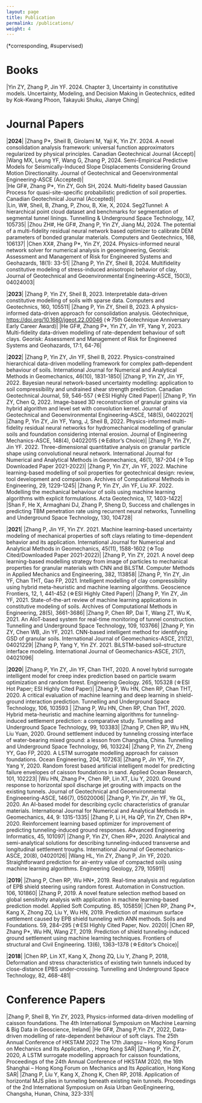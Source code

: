 ```yaml
---
layout: page
title: Publication
permalink: /publications/
weight: 4
---
```


(*corresponding, #supervised)

# __Books__

|Yin ZY, Zhang P, Jin YF. 2024. Chapter 3, Uncertainty in constitutive models. Uncertainty, Modeling, and Decision Making in Geotechnics, edited by Kok-Kwang Phoon, Takayuki Shuku, Jianye Ching|

# __Journal Papers__

|**2024**|
|Zhang P*, Sheil B, Girolami M, Yaji K, Yin ZY. 2024. A novel consolidation analysis framework: universal function approximators regularized by physical principles. Canadian Geotechnical Journal (Accept)|  
|Wang MX, Leung YF, Wang G, Zhang P, 2024. Semi-Empirical Predictive Models for Seismically-Induced Slope Displacements Considering Ground Motion Directionality. Journal of Geotechnical and Geoenvironmental Engineering-ASCE (Accepted)|  
|He GF#, Zhang P*, Yin ZY, Goh SH, 2024. Multi-fidelity based Gaussian Process for quasi-site-specific probabilistic prediction of soil properties. Canadian Geotechnical Journal (Accepted)|  
|Lin, W#, Sheil, B, Zhang, P, Zhou, B, Xie, X, 2024. Seg2Tunnel: A hierarchical point cloud dataset and benchmarks for segmentation of segmental tunnel linings. Tunnelling & Underground Space Technology, 147, 105735| 
|Zhou ZH#, He GF#, Zhang P, Yin ZY, Jiang MJ, 2024. The potential of a multi-fidelity residual neural network based optimizer to calibrate DEM parameters of bonded granular materials. Computers and Geotechnics, 168, 106137| 
|Chen XX#, Zhang P*, Yin ZY, 2024. Physics-informed neural network solver for numerical analysis in geoengineering, Georisk: Assessment and Management of Risk for Engineered Systems and Geohazards, 18(1): 33-51| 
|Zhang P, Yin ZY, Sheil B, 2024. Multifidelity constitutive modeling of stress-induced anisotropic behavior of clay, Journal of Geotechnical and Geoenvironmental Engineering-ASCE, 150(3), 04024003|

|**2023**|
|Zhang P, Yin ZY, Sheil B, 2023. Interpretable data-driven constitutive modelling of soils with sparse data. Computers and Geotechnics, 160, 105511|
|Zhang P, Yin ZY, Sheil B, 2023. A physics-informed data-driven approach for consolidation analysis. Géotechnique, https://doi.org/10.1680/jgeot.22.00046 (☆75th Géotechnique Anniversary Early Career Award)|
|He GF#, Zhang P*, Yin ZY, Jin YF, Yang Y, 2023. Multi-fidelity data-driven modelling of rate-dependent behaviour of soft clays. Georisk: Assessment and Management of Risk for Engineered Systems and Geohazards, 17:1, 64-76|

|**2022**|
|Zhang P, Yin ZY, Jin YF, Sheil B, 2022. Physics-constrained hierarchical data-driven modelling framework for complex path‐dependent behaviour of soils. International Journal for Numerical and Analytical Methods in Geomechanics, 46(10), 1831-1850|
|Zhang P, Yin ZY, Jin YF, 2022. Bayesian neural network-based uncertainty modelling: application to soil compressibility and undrained shear strength prediction. Canadian Geotechnical Journal, 59, 546-557 (☆ESI Highly Cited Paper)|
|Zhang P, Yin ZY, Chen Q, 2022. Image-based 3D reconstruction of granular grains via hybrid algorithm and level set with convolution kernel. Journal of Geotechnical and Geoenvironmental Engineering-ASCE, 148(5), 04022021|
|Zhang P, Yin ZY, Jin YF, Yang, J, Sheil B, 2022. Physics-informed multi-fidelity residual neural networks for hydromechanical modelling of granular soils and foundation considering internal erosion. Journal of Engineering Mechanics-ASCE, 148(4), 04022015 (☆Editor’s Choice)|
|Zhang P, Yin ZY, Jin YF. 2022. Three-dimensional quantitative analysis on granular particle shape using convolutional neural network. International Journal for Numerical and Analytical Methods in Geomechanics, 46(1), 187-204 (☆Top Downloaded Paper 2021-2022)|
|Zhang P, Yin ZY, Jin YF, 2022. Machine learning-based modelling of soil properties for geotechnical design: review, tool development and comparison. Archives of Computational Methods in Engineering, 29, 1229-1245|
|Zhang P, Yin ZY, Jin YF, Liu XF. 2022. Modelling the mechanical behaviour of soils using machine learning algorithms with explicit formulations. Acta Geotechnica, 17, 1403-1422|
|Shan F, He X, Armaghani DJ, Zhang P, Sheng D, Success and challenges in predicting TBM penetration rate using recurrent neural networks, Tunnelling and Underground Space Technology, 130, 104728|

|**2021**|
|Zhang P, Jin YF, Yin ZY. 2021. Machine learning–based uncertainty modeling of mechanical properties of soft clays relating to time-dependent behavior and its application. International Journal for Numerical and Analytical Methods in Geomechanics, 45(11), 1588-1602 (☆Top Cited/Downloaded Paper 2021-2022)|
|Zhang P, Yin ZY, 2021. A novel deep learning-based modelling strategy from image of particles to mechanical properties for granular materials with CNN and BiLSTM. Computer Methods in Applied Mechanics and Engineering, 382, 113858|
|Zhang P, Yin ZY, Jin YF, Chan THT, Gao FP, 2021. Intelligent modelling of clay compressibility using hybrid meta-heuristic and machine learning algorithms. Geoscience Frontiers, 12, 1, 441-452 (☆ESI Highly Cited Paper)|
|Zhang P, Yin ZY, Jin YF, 2021. State-of-the-art review of machine learning applications in constitutive modeling of soils. Archives of Computational Methods in Engineering, 28(5), 3661-3686|
|Zhang P, Chen RP, Dai T, Wang ZT, Wu K, 2021. An AIoT-based system for real-time monitoring of tunnel construction. Tunnelling and Underground Space Technology, 109, 103766|
|Zhang P, Yin ZY, Chen WB, Jin YF, 2021. CNN-based intelligent method for identifying GSD of granular soils. International Journal of Geomechanics-ASCE, 21(12), 04021229|
|Zhang P, Yang Y, Yin ZY. 2021. BiLSTM-based soil–structure interface modeling. International Journal of Geomechanics-ASCE, 21(7), 04021096|

|**2020**|
|Zhang P, Yin ZY, Jin YF, Chan THT, 2020. A novel hybrid surrogate intelligent model for creep index prediction based on particle swarm optimization and random forest. Engineering Geology. 265, 105328 (☆ESI Hot Paper; ESI Highly Cited Paper)|
|Zhang P, Wu HN, Chen RP, Chan THT, 2020. A critical evaluation of machine learning and deep learning in shield-ground interaction prediction. Tunnelling and Underground Space Technology, 106, 103593 |
|Zhang P, Wu HN, Chen RP, Chan THT, 2020. Hybrid meta-heuristic and machine learning algorithms for tunneling-induced settlement prediction: a comparative study. Tunnelling and Underground Space Technology, 99, 103383|
|Zhang P, Chen RP, Wu HN, Liu Yuan, 2020. Ground settlement induced by tunneling crossing interface of water-bearing mixed ground: a lesson from Changsha, China. Tunnelling and Underground Space Technology, 96, 103224|
|Zhang P, Yin ZY, Zheng YY, Gao FP, 2020. A LSTM surrogate modelling approach for caisson foundations. Ocean Engineering, 204, 107263|
|Zhang P, Jin YF, Yin ZY, Yang Y, 2020. Random forest based artificial intelligent model for predicting failure envelopes of caisson foundations in sand. Applied Ocean Research, 101, 102223|
|Wu HN, Zhang P*, Chen RP, Lin XT, Liu Y, 2020. Ground response to horizontal spoil discharge jet grouting with impacts on the existing tunnels. Journal of Geotechnical and Geoenvironmental Engineeering-ASCE, 146(7), 05020006|
|Zhang P, Yin ZY, Jin YF, Ye GL, 2020. An AI-based model for describing cyclic characteristics of granular materials. International Journal for Numerical and Analytical Methods in Geomechanics, 44, 9: 1315-1335|
|Zhang P, Li H, Ha QP, Yin ZY, Chen RP*, 2020. Reinforcement learning based optimizer for improvement of predicting tunneling-induced ground responses. Advanced Engineering Informatics, 45, 101097|
|Zhang P, Yin ZY, Chen RP*, 2020. Analytical and semi-analytical solutions for describing tunneling-induced transverse and longitudinal settlement troughs. International Journal of Geomechanics-ASCE, 20(8), 04020126|
|Wang HL, Yin ZY, Zhang P, Jin YF, 2020. Straightforward prediction for air-entry value of compacted soils using machine learning algorithms. Engineering Geology, 279, 105911|

|**2019**|
|Zhang P, Chen RP, Wu HN*, 2019. Real-time analysis and regulation of EPB shield steering using random forest. Automation in Construction. 106, 101860|
|Zhang P, 2019. A novel feature selection method based on global sensitivity analysis with application in machine learning-based prediction model. Applied Soft Computing. 85, 105859|
|Chen RP, Zhang P*, Kang X, Zhong ZQ, Liu Y, Wu HN, 2019. Prediction of maximum surface settlement caused by EPB shield tunneling with ANN methods. Soils and Foundations. 59, 284–295 (☆ESI Highly Cited Paper, Nov. 2020)|
|Chen RP, Zhang P*, Wu HN, Wang ZT, 2019. Prediction of shield tunneling-induced ground settlement using machine learning techniques. Frontiers of structural and Civil Engineering. 13(6), 1363–1378 (☆Editor’s Choice)|

|**2018**|
|Chen RP, Lin XT, Kang X, Zhong ZQ, Liu Y, Zhang P, 2018, Deformation and stress characteristics of existing twin tunnels induced by close-distance EPBS under-crossing. Tunnelling and Underground Space Technology, 82, 468-481|

# __Conference Papers__

|Zhang P, Sheil B, Yin ZY, 2023, Physics-informed data-driven modelling of caisson foundations. The 4th International Symposium on Machine Learning & Big Data in Geoscience, Ireland|
|He GF#, Zhang P,Yin ZY, 2022, Data-driven modelling of rate-dependent behaviour of soft clays. The 25th Annual Conference of HKSTAM 2022 The 17th Jiangsu – Hong Kong Forum on Mechanics and Its Application, , Hong Kong SAR|
|Zhang P, Yin ZY, 2020, A LSTM surrogate modelling approach for caisson foundations, Proceedings of the 24th Annual Conference of HKSTAM 2020, the 16th Shanghai – Hong Kong Forum on Mechanics and Its Application, Hong Kong SAR|
|Zhang P, Liu Y, Kang X, Zhong K, Chen RP, 2018. Application of horizontal MJS piles in tunneling beneath existing twin tunnels. Proceedings of the 2nd International Symposium on Asia Urban GeoEngineering, Changsha, Hunan, China, 323-331|



